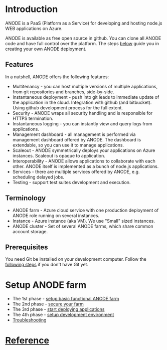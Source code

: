 # Introduction

ANODE is a PaaS (Platform as a Service) for developing and hosting node.js WEB applications on Azure.

ANODE is available as free open source in github. You can clone all ANODE code and have full control over the platform. The steps [below](https://github.com/anodejs/anodejs#setup-anode-farm) guide you in creating your own ANODE deployment.

## Features

In a nutshell, ANODE offers the following features:

* Multitenancy - you can host multiple versions of multiple applications, from git repositories and branches, side-by-side.
* Instantaneous deployment - push into git leads to immediate update of the application in the cloud. Integration with github (and bitbucket). Using github development process for the full extent.
* Security - ANODE wraps all security handling and is responsible for HTTPS termination.
* Instantaneous logging - you can instantly view and query logs from applications.
* Management dashboard - all management is performed via management dashboard offered by ANODE. The dashboard is extendable, so you can use it to manage applications.
* Scaleout - ANODE symmetrically deploys your applications on Azure instances. Scaleout is opaque to application.
* Interoperability - ANODE allows applications to collaborate with each other. ANODE itself is implemented as a bunch of node.js applications.
* Services - there are multiple services offered by ANODE, e.g. scheduling delayed jobs.
* Testing - support test suites development and execution.

## Terminology

* ANODE farm - Azure cloud service with one production deployment of ANODE role running on several instances.
* Instance - Azure instance (aka VM). We use "Small" sized instances.
* ANODE cluster - Set of several ANODE farms, which share common account storage.

## Prerequisites

You need Git be installed on your development computer. Follow the [following steps](https://help.github.com/articles/set-up-git) if you don't have Git yet.

# Setup ANODE farm

* The 1st phase - [setup basic functional ANODE farm](https://github.com/anodejs/anodejs/blob/master/docs/SIMPLE_SETUP.md)
* The 2nd phase - [secure your farm](https://github.com/anodejs/anodejs/blob/master/docs/SECURITY_SETUP.md)
* The 3rd phase - [start deploying applications](https://github.com/anodejs/anodejs/blob/master/docs/APPREPO_SETUP.md)
* The 4th phase - [setup development environment](https://github.com/anodejs/anodejs/blob/master/docs/DEVENV_SETUP.md)
* [Troubleshooting](https://github.com/anodejs/anodejs/blob/master/docs/TROUBLESHOOTING_SETUP.md)

# [Reference](https://github.com/anodejs/anodejs/blob/master/docs/REFERENCE.md)